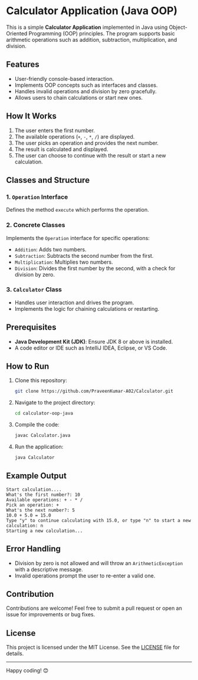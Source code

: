 # Calculator Application (Java OOP)

This is a simple **Calculator Application** implemented in Java using Object-Oriented Programming (OOP) principles. The program supports basic arithmetic operations such as addition, subtraction, multiplication, and division.

## Features

- User-friendly console-based interaction.
- Implements OOP concepts such as interfaces and classes.
- Handles invalid operations and division by zero gracefully.
- Allows users to chain calculations or start new ones.

## How It Works

1. The user enters the first number.
2. The available operations (`+`, `-`, `*`, `/`) are displayed.
3. The user picks an operation and provides the next number.
4. The result is calculated and displayed.
5. The user can choose to continue with the result or start a new calculation.

## Classes and Structure

### 1. **`Operation` Interface**
Defines the method `execute` which performs the operation.

### 2. **Concrete Classes**
Implements the `Operation` interface for specific operations:
- `Addition`: Adds two numbers.
- `Subtraction`: Subtracts the second number from the first.
- `Multiplication`: Multiplies two numbers.
- `Division`: Divides the first number by the second, with a check for division by zero.

### 3. **`Calculator` Class**
- Handles user interaction and drives the program.
- Implements the logic for chaining calculations or restarting.

## Prerequisites

- **Java Development Kit (JDK)**: Ensure JDK 8 or above is installed.
- A code editor or IDE such as IntelliJ IDEA, Eclipse, or VS Code.

## How to Run

1. Clone this repository:
   ```bash
   git clone https://github.com/PraveenKumar-A02/Calculator.git
   ```
2. Navigate to the project directory:
   ```bash
   cd calculator-oop-java
   ```
3. Compile the code:
   ```bash
   javac Calculator.java
   ```
4. Run the application:
   ```bash
   java Calculator
   ```

## Example Output

```
Start calculation....
What's the first number?: 10
Available operations: + - * /
Pick an operation: +
What's the next number?: 5
10.0 + 5.0 = 15.0
Type "y" to continue calculating with 15.0, or type "n" to start a new calculation: n
Starting a new calculation...
```

## Error Handling

- Division by zero is not allowed and will throw an `ArithmeticException` with a descriptive message.
- Invalid operations prompt the user to re-enter a valid one.

## Contribution

Contributions are welcome! Feel free to submit a pull request or open an issue for improvements or bug fixes.

## License

This project is licensed under the MIT License. See the [LICENSE](LICENSE) file for details.

---

Happy coding! 😊

